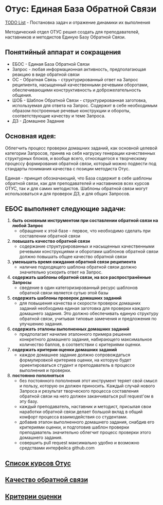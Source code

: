 # Отус: Единая База Обратной Связи

[TODO List](./todos.md) - Постановка задач и отражение динамики их выполнения 

Методический отдел ОТУС решил создать для преподавателей, наставников и методистов Единую Базу Обратной Связи.

## Понятийный аппарат и сокращения

- ЕБОС - Единая База Обратной Связи
- Запрос - любая информационная активность, предполагающая реакцию в виде обратной связи
- ОС - Обратная Связь - структурированный ответ на Запрос реципиента, насыщенный качественными речевыми оборотами, обеспечивающими конструктивность и доброжелательность общения.
- ШОБ - Шаблон Обратной Связи - структурированная заготовка, используемая для ответа на Запрос. Содержит в себе необходимым образом построенные речевые конструкции и обороты, соответствующие качеству и теме Запроса.
- ДЗ - Домашнее Задание

## Основная идея: 

Облегчить процесс проверки домашних заданий, как основной целевой категории Запросов, приняв на себя нагрузку генерации
качественных структурных блоков, и вообще всего, относящегося к творческому процессу формирования обратной связи, который можно подвести под стандарты понимания качества с позиции методиста Отус.

Единая - принцип обозначающий, что База содержит в себе шаблоны обратной связи, как для преподавателей и наставников
всех курсов ОТУС, так и для самих методистов. Шаблоны обратной связи могут использоваться и для проверок ДЗ, и для
общих Запросов.

## ЕБОС выполняет следующие задачи:

1. **быть основным инструментом при составлении обратной связи на любой Запрос**
    * обращение к этой базе - первое, что необходимо сделать при составлении обратной связи
2. **повышать качество обратной связи**
    * содержание структурированных и насыщенных качественными речевыми конструкциями и оборотами шаблонов обратной связи должно повышать общее качество обратной связи
3. **уменьшать время ожидания обратной связи реципиента**
    * наличие подходящего шаблона обратной связи должно значительно ускорить ответ на Запрос.
4. **содержать шаблоны обратной связи, на все распространённые Запросы**
    * сведение в один категоризированный ресурс шаблонов обратной связи является сутью этой базы
5. **содержать шаблоны проверок домашних заданий**
    * для повышения качества и скорости проверок домашних заданий необходима единая заготовка для проверки каждого домашнего задания. Это должно обеспечивать единую структуру обратной связи, учитывая типовые замечения и предложения по улучшению задания.
6. **содержать эталоны выполненных домашних заданий**
    * предполагает начилие эталонного примера решения конкретного домашнего задания, набирающего максимальное количество баллов, в соответствии с критериями оценки.
7. **содержать критерии оценки домашних заданий**
    * каждое домашнее задание должно сопровождаться формулировкой критериев оценки, на которую будет ориентироваться студент и преподаватель в процессе выполнения и проверки.
8. **постоянно пополняться**
    * без постоянного пополнения этот инструмент теряет свой смысл и пользу, которую он должен приносить. Каждый случай нового Запроса и результат творческого процесса составления обратной связи на него должен заканчиваться pull request'ом в эту базу.
    * каждый преподаватель, наставник и методист, присылая свои наработки обратной связи делает большой вклад в общий комфорт процесса взаимодействия со студентами.
    * добавив эталон выполненного домашнего задания, снабдив его критериями оценки, и подготовив шаблон проверки преподаватель значительно облегчит процесс проверки этого домашнего задания.
    * совершить pull request максимально удобно и возможно средствами интерфейса github.com

## [Список курсов Отус](./courses/index.md)

## [Качество обратной связи](./feedback.md)

## [Критерии оценки](./evaluation.md)





